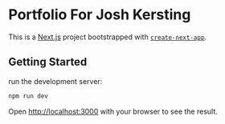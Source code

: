 # Portfolio For Josh Kersting

This is a [Next.js](https://nextjs.org/) project bootstrapped with [`create-next-app`](https://github.com/vercel/next.js/tree/canary/packages/create-next-app).

## Getting Started

run the development server:

```bash
npm run dev
```

Open [http://localhost:3000](http://localhost:3000) with your browser to see the result.
